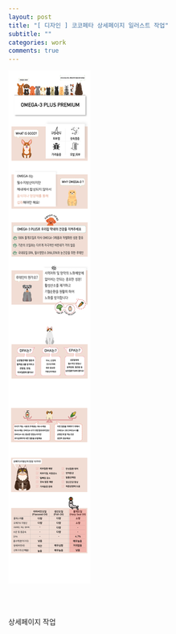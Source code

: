 ```yaml
---
layout: post
title: "[ 디자인 ] 코코페타 상세페이지 일러스트 작업"
subtitle: ""
categories: work
comments: true
---
```


![코코페타](/assets/img/designer/코코페타.png)

<br>

<br>

상세페이지 작업
